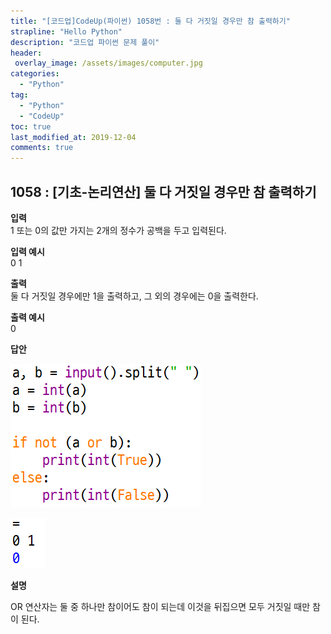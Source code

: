 ```yaml
---
title: "[코드업]CodeUp(파이썬) 1058번 : 둘 다 거짓일 경우만 참 출력하기"
strapline: "Hello Python"
description: "코드업 파이썬 문제 풀이"
header:
 overlay_image: /assets/images/computer.jpg
categories:
  - "Python"
tag:
  - "Python"
  - "CodeUp"
toc: true
last_modified_at: 2019-12-04
comments: true
---
```


## 1058 : [기초-논리연산] 둘 다 거짓일 경우만 참 출력하기


**입력**<br>
1 또는 0의 값만 가지는 2개의 정수가 공백을 두고 입력된다.

**입력 예시**<br>
0 1

**출력**<br>
둘 다 거짓일 경우에만 1을 출력하고, 그 외의 경우에는 0을 출력한다.

**출력 예시**<br>
0


**답안**<br>

![a1058](/assets/images/1058-1.jpg)<br>

![a1058](/assets/images/1058-2.jpg)


**설명**

OR 연산자는 둘 중 하나만 참이어도 참이 되는데 이것을 뒤집으면 모두 거짓일 때만 참이 된다.

